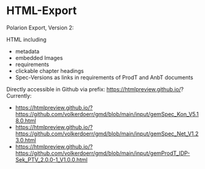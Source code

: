# HTML-Export

Polarion Export, Version 2:

HTML including  
- metadata
- embedded Images
- requirements
- clickable chapter headings
- Spec-Versions as links in requirements of ProdT and AnbT documents

Directly accessible in Github via prefix: https://htmlpreview.github.io/?  
Currently:  
- https://htmlpreview.github.io/?https://github.com/volkerdoerr/gmd/blob/main/input/gemSpec_Kon_V5.18.0.html
- https://htmlpreview.github.io/?https://github.com/volkerdoerr/gmd/blob/main/input/gemSpec_Net_V1.23.0.html
- https://htmlpreview.github.io/?https://github.com/volkerdoerr/gmd/blob/main/input/gemProdT_IDP-Sek_PTV_2.0.0-1_V1.0.0.html
